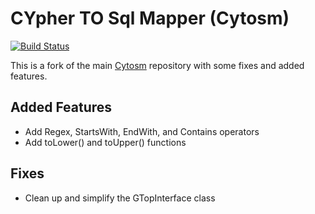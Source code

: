 # CYpher TO Sql Mapper (Cytosm)

[![Build Status](https://travis-ci.org/cytosm/cytosm.svg?branch=master)](https://travis-ci.org/cytosm/cytosm.svg?branch=master)

This is a fork of the main [Cytosm](https://github.com/cytosm/cytosm) repository with some fixes and added features.

## Added Features
- Add Regex, StartsWith, EndWith, and Contains operators
- Add toLower() and toUpper() functions

## Fixes
- Clean up and simplify the GTopInterface class


